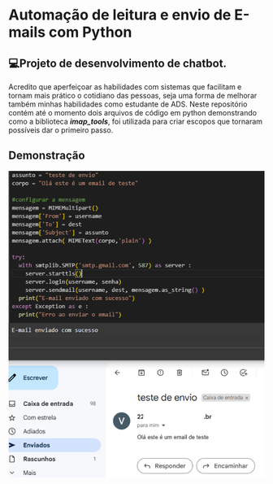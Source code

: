 # Automação de leitura e envio de E-mails com Python

## 💻Projeto de desenvolvimento de chatbot.

  Acredito que aperfeiçoar as habilidades com sistemas que facilitam e tornam mais prático o cotidiano das pessoas, seja uma forma de melhorar também minhas habilidades como estudante de ADS.
  Neste repositório contém até o momento dois arquivos de código em python demonstrando como a biblioteca ***imap_tools***, foi  utilizada para criar escopos que tornaram possíveis dar o primeiro passo.

 ## Demonstração

  ![Demonstracao](https://github.com/Dev-Victor-Nunes/Automacao_Email/blob/main/testeEnvio2.PNG)
  
